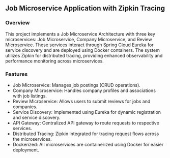 ## Job Microservice Application with Zipkin Tracing
### Overview
This project implements a Job Microservice Architecture with three key microservices: Job Microservice, Company Microservice, and Review Microservice. These services interact through Spring Cloud Eureka for service discovery and are deployed using Docker containers. The system utilizes Zipkin for distributed tracing, providing enhanced observability and performance monitoring across microservices.

### Features
* Job Microservice: Manages job postings (CRUD operations).
* Company Microservice: Handles company profiles and associations with job listings.
* Review Microservice: Allows users to submit reviews for jobs and companies.
* Service Discovery: Implemented using Eureka for dynamic registration and service discovery.
* API Gateway: Centralized API gateway to route requests to respective services.
* Distributed Tracing: Zipkin integrated for tracing request flows across the microservices.
* Dockerized: All microservices are containerized using Docker for easier deployment.
